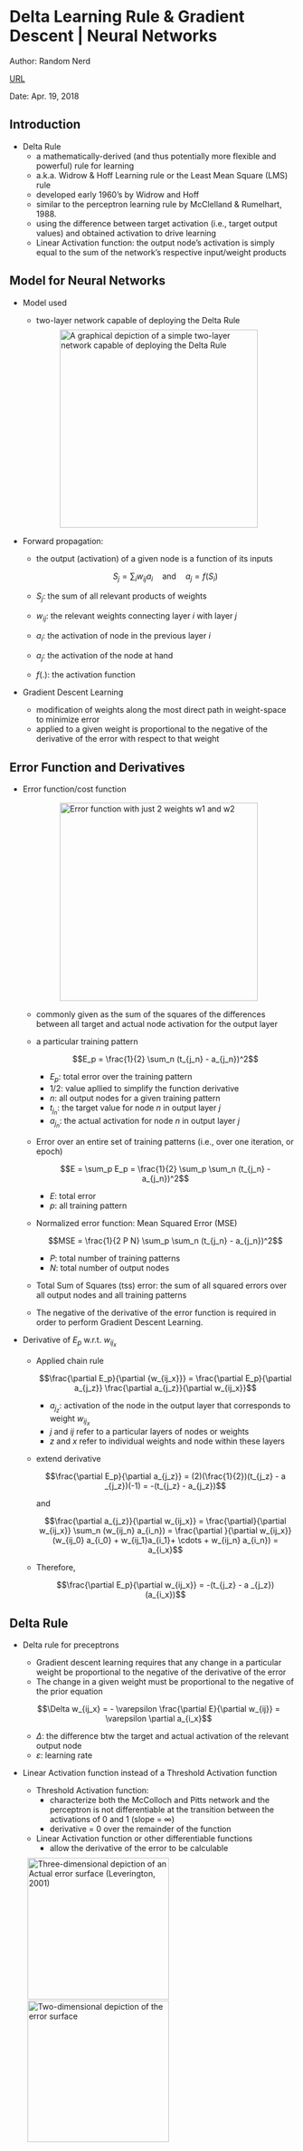 # Delta Learning Rule & Gradient Descent | Neural Networks

Author: Random Nerd

[URL](https://medium.com/@neuralnets/delta-learning-rule-gradient-descent-neural-networks-f880c168a804)

Date: Apr. 19, 2018

## Introduction

+ Delta Rule
  + a mathematically-derived (and thus potentially more flexible and powerful) rule for learning
  + a.k.a. Widrow & Hoff Learning rule or the Least Mean Square (LMS) rule
  + developed early 1960’s by Widrow and Hoff
  + similar to the perceptron learning rule by McClelland & Rumelhart, 1988.
  + using the difference between target activation (i.e., target output values) and obtained activation to drive learning
  + Linear Activation function: the output node’s activation is simply equal to the sum of the network’s respective input/weight products


## Model for Neural Networks

+ Model used
  + two-layer network capable of deploying the Delta Rule

  <div style="margin: 0.5em; display: flex; justify-content: center; align-items: center; flex-flow: row wrap;">
    <a href="https://medium.com/@neuralnets/delta-learning-rule-gradient-descent-neural-networks-f880c168a804" ismap target="_blank">
      <img src="https://miro.medium.com/max/1156/1*mKJG6c8gHPOpc6oCf7DlHw.jpeg" style="margin: 0.1em;" alt="A graphical depiction of a simple two-layer network capable of deploying the Delta Rule" title="A graphical depiction of a simple two-layer network capable of deploying the Delta Rule" width=350>
    </a>
  </div>

+ Forward propagation:
  + the output (activation) of a given node is a function of its inputs
  
    $$S_j = \sum_i w_{ij}a_i \quad \text{and} \quad a_j = f(S_i)$$

  + $S_j$: the sum of all relevant products of weights
  + $w_{ij}$: the relevant weights connecting layer $i$ with layer $j$
  + $a_i$: the activation of node in the previous layer $i$
  + $a_j$: the activation of the node at hand
  + $f(.)$: the activation function

+ Gradient Descent Learning  
  + modification of weights along the most direct path in weight-space to minimize error
  + applied to a given weight is proportional to the negative of the derivative of the error with respect to that weight


## Error Function and Derivatives

+ Error function/cost function

  <div style="margin: 0.5em; display: flex; justify-content: center; align-items: center; flex-flow: row wrap;">
    <a href="https://medium.com/@neuralnets/delta-learning-rule-gradient-descent-neural-networks-f880c168a804" ismap target="_blank">
      <img src="https://miro.medium.com/max/1100/1*nAvwz7r9xfYzYyQhAEwNog.jpeg" style="margin: 0.1em;" alt="Error function with just 2 weights w1 and w2" title="Error function with just 2 weights w1 and w2" width=350>
    </a>
  </div>

  + commonly given as the sum of the squares of the differences between all target and actual node activation for the output layer
  + a particular training pattern

    $$E_p = \frac{1}{2} \sum_n (t_{j_n} - a_{j_n})^2$$

    + $E_p$: total error over the training pattern
    + $1/2$: value apllied to simplify the function derivative
    + $n$: all output nodes for a given training pattern
    + $t_{j_n}$: the target value for node $n$ in output layer $j$
    + $a_{j_n}$: the actual activation for node $n$ in output layer $j$

  + Error over an entire set of training patterns (i.e., over one iteration, or epoch)

    $$E = \sum_p E_p = \frac{1}{2} \sum_p \sum_n (t_{j_n} - a_{j_n})^2$$

    + $E$: total error
    + $p$: all training pattern

  + Normalized error function: Mean Squared Error (MSE)

    $$MSE = \frac{1}{2 P N} \sum_p \sum_n (t_{j_n} - a_{j_n})^2$$

    + $P$: total number of training patterns
    + $N$: total number of output nodes
  
  + Total Sum of Squares (tss) error: the sum of all squared errors over all output nodes and all training patterns
  + The negative of the derivative of the error function is required in order to perform Gradient Descent Learning.

+ Derivative of $E_p$ w.r.t. $w_{ij_x}$
  + Applied chain rule

    $$\frac{\partial  E_p}{\partial {w_{ij_x}}} = \frac{\partial E_p}{\partial a_{j_z}} \frac{\partial a_{j_z}}{\partial w_{ij_x}}$$

    + $a_{j_z}$: activation of the node in the output layer that corresponds to weight $w_{ij_x}$
    + $j$ and $ij$ refer to a particular layers of nodes or weights
    + $z$ and $x$ refer to individual weights and node within these layers

  + extend derivative

    $$\frac{\partial E_p}{\partial a_{j_z}} = (2)(\frac{1}{2})(t_{j_z} - a _{j_z})(-1) = -(t_{j_z} - a_{j_z})$$

    and

    $$\frac{\partial a_{j_z}}{\partial w_{ij_x}} = \frac{\partial}{\partial w_{ij_x}} \sum_n (w_{ij_n} a_{i_n}) = \frac{\partial }{\partial  w_{ij_x}}(w_{ij_0} a_{i_0} + w_{ij_1}a_{i_1}+ \cdots + w_{ij_n} a_{i_n}) = a_{i_x}$$

  + Therefore,

    $$\frac{\partial E_p}{\partial w_{ij_x}} = -(t_{j_z} - a _{j_z})(a_{i_x})$$


## Delta Rule

+ Delta rule for preceptrons
  + Gradient descent learning requires that any change in a particular weight be proportional to the negative of the derivative of the error
  + The change in a given weight must be proportional to the negative of the prior equation

  $$\Delta w_{ij_x} = - \varepsilon \frac{\partial E}{\partial w_{ij}} = \varepsilon \partial a_{i_x}$$

  + $\Delta$: the difference btw the target and actual activation of the relevant output node
  + $\varepsilon$: learning rate

+ Linear Activation function instead of a Threshold Activation function
  + Threshold Activation function:
    + characterize both the McColloch and Pitts network and the perceptron is not differentiable at the transition between the activations of $0$ and $1$ (slope = $\infty$) 
    + derivative = 0 over the remainder of the function
  + Linear Activation function or other differentiable functions
    + allow the derivative of the error to be calculable

  <div style="margin: 0.5em; display: flex; justify-content: center; align-items: center; flex-flow: row wrap;">
    <a href="https://medium.com/@neuralnets/delta-learning-rule-gradient-descent-neural-networks-f880c168a804" ismap target="_blank">
      <img src="https://miro.medium.com/max/1191/1*t9qCtZ_hMGTYiEGt7kwT6w.jpeg" style="margin: 0.1em;" alt="Three-dimensional depiction of an Actual error surface (Leverington, 2001)" title="Three-dimensional depiction of an Actual error surface (Leverington, 2001)" height=250>
      <img src="https://miro.medium.com/max/1139/1*jnG5--4AcQSNHaFqquiu7A.jpeg" style="margin: 0.1em;" alt="Two-dimensional depiction of the error surface" title="Two-dimensional depiction of the error surface" height=250>
    </a>
  </div>



